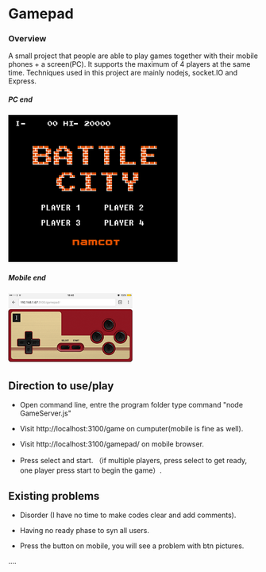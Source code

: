 # Gamepad

### Overview

A small project that people are able to play games together with their mobile phones + a screen(PC). It supports the maximum of 4 players at the same time. Techniques used in this project are mainly nodejs, socket.IO and Express.


##### PC end
![Play .gif animation](readme_img/Play.gif)

##### Mobile end
<img src="readme_img/gamepad.png" width="250">

## Direction to use/play

- Open command line, entre the program folder type command "node GameServer.js"

- Visit http://localhost:3100/game on cumputer(mobile is fine as well).

- Visit http://localhost:3100/gamepad/ on mobile browser.

- Press select and start. （if multiple players, press select to get ready, one player press start to begin the game）.


## Existing problems

- Disorder (I have no time to make codes clear and add comments).

- Having no ready phase to syn all users.

- Press the button on mobile, you will see a problem with btn pictures.

....
